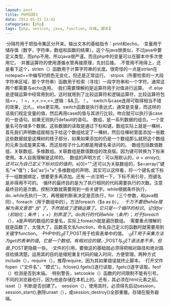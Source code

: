 ```yaml
---
layout: post
title: PHP回顾3
date: 2012-05-25 23:42
categories: [php]
tags: [php, session, java, function, 存储, 脚本]
---
```

·分隔符用于把指令集区分开来。输出文本的基础指令：print和echo。
·变量用于储存值（数字，字符串，数组和函数的结果）。这个与java很类似，不过java中要定义类型，而php不用，所以java很严谨。而且php中的变量可以在脚本中多次使用它。
·并置运算符的使用遵循水管再接原理，先封后接。
.不管用不用得上，还是看下这个，strlen（）函数用于计算字符串的长度。很奇怪的一点是strlen在notepad++中编写时颜色无变化，但还是正常运行。
·strpos（所要检索的一大段字符串区域，那个字符串）函数用于检索（寻找）一段字符串和一个字符。通常这两个都需要与echo连用。
·我们需要理解的是运算符用于对值进行运算。
·if..else是逻辑运算中经常用到的。这时就用到了比较运算符和逻辑运算符，比较运算符包括==，！=，>,<.>=,<=,逻辑：&&,||，！。
·switch与case连用可取得相当不错的效果，比if。。else更实用。switch函数是执行表达式，通常是变量，而这样的话我们规定变量的值，然后再用case的值与其进行比较。吻合就可以执行该case的一些语句。如果无则执行default的语句。
·数组，是一系列数据的组合。一个变量名可存储多个数据。这些数据的读取是通过下标和键。数组实际上就是一棵树，首先我们声明数组就相当于给这个数组给定了一棵树，然后往棵树里面添加一些数这些数据就是这棵树的枝子部分，如果如果添加的仍是一个数组那么就把这个数组的元素当成是果实咯，而这些枝子什么的都是用键名来访问的。
·数组包括数值数组，关联数组，多维数组。关联数组是数值数组的改良版。因为键可转换为下标来使用。本人自我理解是这样的。
·数组的声明方式：可以用默认的，$a=array();还可以为自己定义下标对应的值的，$a[0]="";还可以为关联数组的，$a=array("键名"=>"值")；$a['as']="a";多维数组的声明，其实可以这样看，将一个键名或下标于一组数据绑定，想要更多再添加。还有 一点注明一下，下标不用引号，而键名是非得用不可的。
·循环的最终目的是为了执行相同的代码需要执行的次数。注意最终目的是次数。控制次数就需要用到一些关键字。while根据条件执行，do..while先执行一次，再根据判断来决定是否执行，for（三个参数，和java相同），foreach（用于数组中的）。方法foreach（$a as $b）。
·千万不要把while理解为英文意思“当“了，不然就成了逻辑运算了。它只是一个循环的标识。记住for（初始化；条件；++）别弄混了。do{执行的代码}while（条件）；对于foreach（），$a是声明的数组的变量名，实际上foreach就是遍历数组。
·需要重点理解的就是函数了，太强大了。函数英文名function，命名自己定义的函数时就需要用到关键字function。
·PHP中的$_GET,$POST用于检索表单中的值。
·$_GET用于采集方法为get的表单的值。它是一个数组，有相对应的键。
·$_POST与$_GET语法差不多，但是$_POST更隐蔽一些。
·文件的引用，要做这的基础就必须得把相对路径和绝对路径给搞清楚。运用其的目的是缩短重复代码的输入时间，方便管理。两种方式include（），require（）。推荐require，因为其如果错误就终止脚本。
·打开文件fopen（"文件名"，"模式"）。fclose().fgets()逐行读取，fgetc()逐字读取。feof（）检测是否到末端。
·特别警告，setcookie（）函数的时间限制不能有引号。不同的浏览器也行，因为他是存储在本机上的。还有，其必须在html元素之前。isset（）判断是否创建了。
·session（），使用其时，必须得先启动session，session_start();删除unset（），或session_destroy()全部重置。存储在服务器端。
